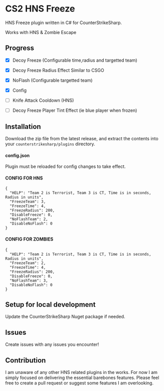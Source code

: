 # CS2 HNS Freeze

HNS Freeze plugin written in C# for CounterStrikeSharp.

Works with HNS & Zombie Escape

## Progress
- [x] Decoy Freeze (Configurable time,radius and targetted team)
- [X] Decoy Freeze Radius Effect Similar to CSGO
- [x] NoFlash (Configurable targetted team)
- [x] Config 
- [ ] Knife Attack Cooldown (HNS)
- [ ] Decoy Freeze Player Tint Effect (ie blue player when frozen)


## Installation
Download the zip file from the latest release, and extract the contents into your `counterstrikesharp/plugins` directory.

#### config.json
Plugin must be reloaded for config changes to take effect.

#### CONFIG FOR HNS
```
{
  "HELP": "Team 2 is Terrorist, Team 3 is CT, Time is in seconds, Radius in units",
  "FreezeTeam": 3,
  "FreezeTime": 4,
  "FreezeRadius": 200,
  "DisableFreeze": 0,
  "NoFlashTeam": 2,
  "DisableNoFlash": 0
}
```

#### CONFIG FOR ZOMBIES
```
{
  "HELP": "Team 2 is Terrorist, Team 3 is CT, Time is in seconds, Radius in units",
  "FreezeTeam": 2,
  "FreezeTime": 4,
  "FreezeRadius": 200,
  "DisableFreeze": 0,
  "NoFlashTeam": 3,
  "DisableNoFlash": 0
}
```


## Setup for local development
Update the CounterStrikeSharp Nuget package if needed. 

## Issues 
Create issues with any issues you encounter!

## Contribution
I am unaware of any other HNS related plugins in the works. For now I am simply focused on delivering the essential barebones features. Please feel free to create a pull request or suggest some features I am overlooking. 
